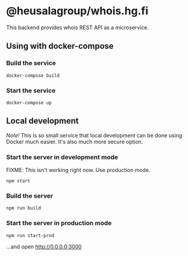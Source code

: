 # @heusalagroup/whois.hg.fi

This backend provides whois REST API as a microservice.

## Using with docker-compose

### Build the service

```shell
docker-compose build
```

### Start the service

```shell
docker-compose up
```

## Local development

*Note!* This is so small service that local development can be done using Docker
much easier. It's also much more secure option.

### Start the server in development mode

FIXME: This isn't working right now. Use production mode.

```
npm start
```

### Build the server

```
npm run build
```

### Start the server in production mode

```
npm run start-prod
```

...and open http://0.0.0.0:3000
